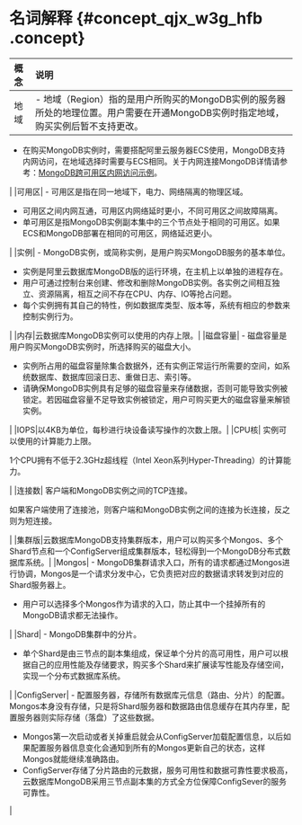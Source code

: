 # 名词解释 {#concept_qjx_w3g_hfb .concept}

|概念|说明|
|:-|:-|
|地域| -   地域（Region）指的是用户所购买的MongoDB实例的服务器所处的地理位置。用户需要在开通MongoDB实例时指定地域，购买实例后暂不支持更改。
-   在购买MongoDB实例时，需要搭配阿里云服务器ECS使用，MongoDB支持内网访问，在地域选择时需要与ECS相同。关于内网连接MongoDB详情请参考：[MongoDB跨可用区内网访问示例](https://help.aliyun.com/document_detail/57139.html)。

 |
|可用区| -   可用区是指在同一地域下，电力、网络隔离的物理区域。
-   可用区之间内网互通，可用区内网络延时更小，不同可用区之间故障隔离。
-   单可用区是指MongoDB实例副本集中的三个节点处于相同的可用区。如果ECS和MongoDB部署在相同的可用区，网络延迟更小。

 |
|实例| -   MongoDB实例，或简称实例，是用户购买MongoDB服务的基本单位。
-   实例是阿里云数据库MongoDB版的运行环境，在主机上以单独的进程存在。
-   用户可通过控制台来创建、修改和删除MongoDB实例。各实例之间相互独立、资源隔离，相互之间不存在CPU、内存、IO等抢占问题。
-   每个实例拥有其自己的特性，例如数据库类型、版本等，系统有相应的参数来控制实例行为。

 |
|内存|云数据库MongoDB实例可以使用的内存上限。|
|磁盘容量| -   磁盘容量是用户购买MongoDB实例时，所选择购买的磁盘大小。
-   实例所占用的磁盘容量除集合数据外，还有实例正常运行所需要的空间，如系统数据库、数据库回滚日志、重做日志、索引等。
-   请确保MongoDB实例具有足够的磁盘容量来存储数据，否则可能导致实例被锁定。若因磁盘容量不足导致实例被锁定，用户可购买更大的磁盘容量来解锁实例。

 |
|IOPS|以4KB为单位，每秒进行块设备读写操作的次数上限。|
|CPU核| 实例可以使用的计算能力上限。

 1个CPU拥有不低于2.3GHz超线程（Intel Xeon系列Hyper-Threading）的计算能力。

 |
|连接数| 客户端和MongoDB实例之间的TCP连接。

 如果客户端使用了连接池，则客户端和MongoDB实例之间的连接为长连接，反之则为短连接。

 |
|集群版|云数据库MongoDB支持集群版本，用户可以购买多个Mongos、多个Shard节点和一个ConfigServer组成集群版本，轻松得到一个MongoDB分布式数据库系统。|
|Mongos| -   MongoDB集群请求入口，所有的请求都通过Mongos进行协调，Mongos是一个请求分发中心，它负责把对应的数据请求转发到对应的Shard服务器上。
-   用户可以选择多个Mongos作为请求的入口，防止其中一个挂掉所有的MongoDB请求都无法操作。

 |
|Shard| -   MongoDB集群中的分片。
-   单个Shard是由三节点的副本集组成，保证单个分片的高可用性，用户可以根据自己的应用性能及存储要求，购买多个Shard来扩展读写性能及存储空间，实现一个分布式数据库系统。

 |
|ConfigServer| -   配置服务器，存储所有数据库元信息（路由、分片）的配置。Mongos本身没有存储，只是将Shard服务器和数据路由信息缓存在其内存里，配置服务器则实际存储（落盘）了这些数据。
-   Mongos第一次启动或者关掉重启就会从ConfigServer加载配置信息，以后如果配置服务器信息变化会通知到所有的Mongos更新自己的状态，这样Mongos就能继续准确路由。
-   ConfigServer存储了分片路由的元数据，服务可用性和数据可靠性要求极高，云数据库MongoDB采用三节点副本集的方式全方位保障ConfigSever的服务可靠性。

 |

